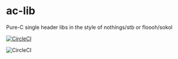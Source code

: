 # ac-lib
Pure-C single header libs in the style of nothings/stb or floooh/sokol

[![CircleCI](https://dl.circleci.com/status-badge/img/circleci/Wk7txcyFkos25ZV551wJn6/VeE86sEUtXhc2xSN8AyBN7/tree/main.svg?style=svg)](https://dl.circleci.com/status-badge/redirect/circleci/Wk7txcyFkos25ZV551wJn6/VeE86sEUtXhc2xSN8AyBN7/tree/main)

![CircleCI](https://dl.circleci.com/status-badge/img/circleci/Wk7txcyFkos25ZV551wJn6/VeE86sEUtXhc2xSN8AyBN7/tree/main.svg?style=svg)
